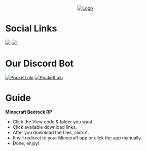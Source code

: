 <br/>
<p align="center">
  <a href="https://github.com/artsvn/PocketLoki">
    <img src="https://static1.textcraft.net/data1/b/4/b470a313d4b5040567f714a8975057ed5fa925c8da39a3ee5e6b4b0d3255bfef95601890afd80709da39a3ee5e6b4b0d3255bfef95601890afd8070975f6a90f68302a925908dbbefd0a80c0.png" alt="Logo">
  </a>
</p>

# Social Links
![](https://discordapp.com/api/guilds/1082401271098638417/widget.png?style=banner2)
[![](https://dcbadge.vercel.app/api/server/R89XUt7uMa)](https://discord.gg/R89XUt7uMa)

# Our Discord Bot
[![PocketLoki](https://img.shields.io/badge/PocketLoki-TicketBot-0B0B0B?logo=https%3A%2F%2Fmedia.discordapp.net%2Fattachments%2F1082425019218546868%2F1095767985853042970%2Fpack_icon.png)](https://discord.com/api/oauth2/authorize?client_id=1048883477149392928&permissions=8&scope=bot%20applications.commands)
[![PocketLoki](https://img.shields.io/badge/PocketLoki-GiveawayBot-0B0B0B?logo=https%3A%2F%2Fmedia.discordapp.net%2Fattachments%2F1082425019218546868%2F1095767985853042970%2Fpack_icon.png)](https://discord.com/api/oauth2/authorize?client_id=1063250459118276618&permissions=8&scope=bot%20applications.commands)

# Guide

**Minecraft Bedrock RP**
* Click the View code & folder you want.
* Click available download links.
* After you download the files, click it.
* It will redirect to your Minecraft app or click the app manually.
* Done, enjoy!
